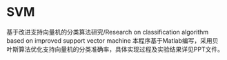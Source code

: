 # SVM
基于改进支持向量机的分类算法研究/Research on classification algorithm based on improved support vector machine
本程序基于Matlab编写，采用贝叶斯算法优化支持向量机的分类准确率，具体实现过程及实验结果详见PPT文件。
